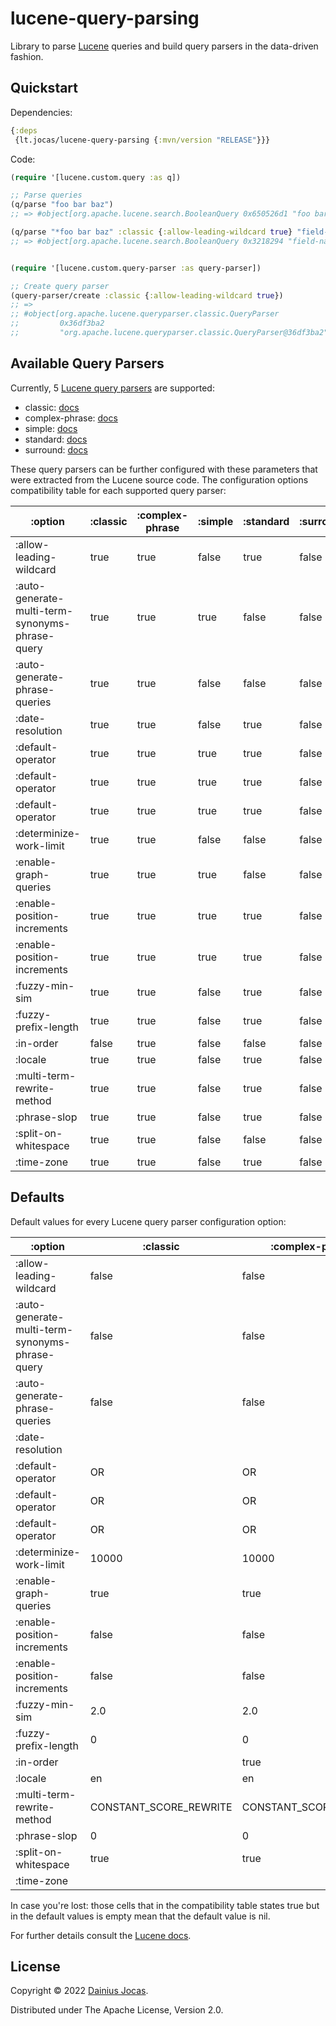 # lucene-query-parsing

Library to parse [Lucene](https://lucene.apache.org) queries and build query parsers in the data-driven fashion.

## Quickstart

Dependencies:
```clojure
{:deps
 {lt.jocas/lucene-query-parsing {:mvn/version "RELEASE"}}}
```
Code:
```clojure
(require '[lucene.custom.query :as q])

;; Parse queries
(q/parse "foo bar baz")
;; => #object[org.apache.lucene.search.BooleanQuery 0x650526d1 "foo bar baz"]

(q/parse "*foo bar baz" :classic {:allow-leading-wildcard true} "field-name")
;; => #object[org.apache.lucene.search.BooleanQuery 0x3218294 "field-name:foo field-name:bar field-name:baz"]


(require '[lucene.custom.query-parser :as query-parser])

;; Create query parser
(query-parser/create :classic {:allow-leading-wildcard true})
;; =>
;; #object[org.apache.lucene.queryparser.classic.QueryParser
;;         0x36df3ba2
;;         "org.apache.lucene.queryparser.classic.QueryParser@36df3ba2"]
```

## Available Query Parsers

Currently, 5 [Lucene query parsers](https://javadoc.io/doc/org.apache.lucene/lucene-queryparser/latest/index.html) are supported:

- classic: [docs](https://javadoc.io/doc/org.apache.lucene/lucene-queryparser/latest/index.html)
- complex-phrase: [docs](https://javadoc.io/doc/org.apache.lucene/lucene-queryparser/latest/index.html)
- simple: [docs](https://javadoc.io/doc/org.apache.lucene/lucene-queryparser/latest/index.html)
- standard: [docs](https://javadoc.io/doc/org.apache.lucene/lucene-queryparser/latest/index.html)
- surround: [docs](https://javadoc.io/doc/org.apache.lucene/lucene-queryparser/latest/index.html)

These query parsers can be further configured with these parameters that were extracted from the Lucene source code.
The configuration options compatibility table for each supported query parser:

|                                         :option | :classic | :complex-phrase | :simple | :standard | :surround |
|-------------------------------------------------|----------|-----------------|---------|-----------|-----------|
|                         :allow-leading-wildcard |     true |            true |   false |      true |     false |
| :auto-generate-multi-term-synonyms-phrase-query |     true |            true |    true |     false |     false |
|                   :auto-generate-phrase-queries |     true |            true |   false |     false |     false |
|                                :date-resolution |     true |            true |   false |      true |     false |
|                               :default-operator |     true |            true |    true |      true |     false |
|                               :default-operator |     true |            true |    true |      true |     false |
|                               :default-operator |     true |            true |    true |      true |     false |
|                         :determinize-work-limit |     true |            true |   false |     false |     false |
|                           :enable-graph-queries |     true |            true |    true |     false |     false |
|                     :enable-position-increments |     true |            true |    true |      true |     false |
|                     :enable-position-increments |     true |            true |    true |      true |     false |
|                                  :fuzzy-min-sim |     true |            true |   false |      true |     false |
|                            :fuzzy-prefix-length |     true |            true |   false |      true |     false |
|                                       :in-order |    false |            true |   false |     false |     false |
|                                         :locale |     true |            true |   false |      true |     false |
|                      :multi-term-rewrite-method |     true |            true |   false |      true |     false |
|                                    :phrase-slop |     true |            true |   false |      true |     false |
|                            :split-on-whitespace |     true |            true |   false |     false |     false |
|                                      :time-zone |     true |            true |   false |      true |     false |

## Defaults

Default values for every Lucene query parser configuration option:

|                                         :option |               :classic |        :complex-phrase | :simple |              :standard | :surround |
|-------------------------------------------------|------------------------|------------------------|---------|------------------------|-----------|
|                         :allow-leading-wildcard |                  false |                  false |         |                  false |           |
| :auto-generate-multi-term-synonyms-phrase-query |                  false |                  false |   false |                        |           |
|                   :auto-generate-phrase-queries |                  false |                  false |         |                        |           |
|                                :date-resolution |                        |                        |         |                        |           |
|                               :default-operator |                     OR |                     OR |  should |                     OR |           |
|                               :default-operator |                     OR |                     OR |  should |                     OR |           |
|                               :default-operator |                     OR |                     OR |  should |                     OR |           |
|                         :determinize-work-limit |                  10000 |                  10000 |         |                        |           |
|                           :enable-graph-queries |                   true |                   true |    true |                        |           |
|                     :enable-position-increments |                  false |                  false |    true |                  false |           |
|                     :enable-position-increments |                  false |                  false |    true |                  false |           |
|                                  :fuzzy-min-sim |                    2.0 |                    2.0 |         |                    2.0 |           |
|                            :fuzzy-prefix-length |                      0 |                      0 |         |                      0 |           |
|                                       :in-order |                        |                   true |         |                        |           |
|                                         :locale |                     en |                     en |         |                     en |           |
|                      :multi-term-rewrite-method | CONSTANT_SCORE_REWRITE | CONSTANT_SCORE_REWRITE |         | CONSTANT_SCORE_REWRITE |           |
|                                    :phrase-slop |                      0 |                      0 |         |                      0 |           |
|                            :split-on-whitespace |                   true |                   true |         |                        |           |
|                                      :time-zone |                        |                        |         |                        |           |

In case you're lost: those cells that in the compatibility table states true but in the default values is empty
mean that the default value is nil.

For further details consult the [Lucene docs](https://javadoc.io/doc/org.apache.lucene/lucene-queryparser/latest/index.html).

## License

Copyright &copy; 2022 [Dainius Jocas](https://www.jocas.lt).

Distributed under The Apache License, Version 2.0.
